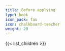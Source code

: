 ```yaml
---
title: Before applying
type: book
icon_pack: fas
icon: chalkboard-teacher
weight: 20
---
```


{{< list_children >}}
